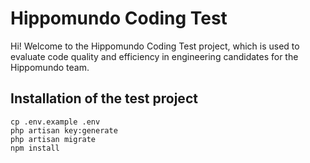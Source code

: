 # Hippomundo Coding Test

Hi! Welcome to the Hippomundo Coding Test project, which is used to evaluate 
code quality and efficiency in engineering candidates for the Hippomundo team.


## Installation of the test project
```
cp .env.example .env
php artisan key:generate
php artisan migrate
npm install

```